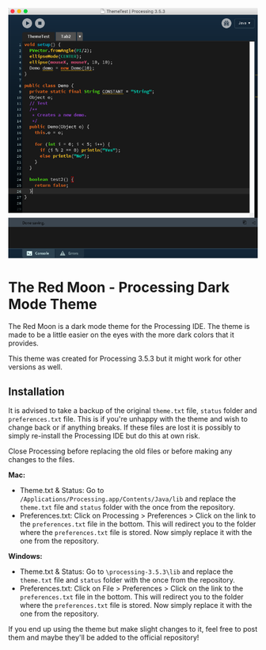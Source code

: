 ![screenshot](https://github.com/LazyDkk/Processing-Dark-Theme-3.5.3/blob/master/screenshot.png)

The Red Moon - Processing Dark Mode Theme
==============================================

The Red Moon is a dark mode theme for the Processing IDE. The theme is made to be a little easier on the eyes with the more dark colors that it provides.

This theme was created for Processing 3.5.3 but it might work for other versions as well.

## Installation ##

It is advised to take a backup of the original `theme.txt` file, `status` folder and `preferences.txt` file. This is if you're unhappy with the theme and wish to change back or if anything breaks. If these files are lost it is possibly to simply re-install the Processing IDE but do this at own risk.

Close Processing before replacing the old files or before making any changes to the files.

**Mac:**
* Theme.txt & Status: Go to `/Applications/Processing.app/Contents/Java/lib` and replace the `theme.txt` file and `status` folder with the once from the repository.
* Preferences.txt: Click on Processing > Preferences > Click on the link to the `preferences.txt` file in the bottom. This will redirect you to the folder where the `preferences.txt` file is stored. Now simply replace it with the one from the repository.

**Windows:**
* Theme.txt & Status: Go to `\processing-3.5.3\lib` and replace the `theme.txt` file and `status` folder with the once from the repository.
* Preferences.txt: Click on File > Preferences > Click on the link to the `preferences.txt` file in the bottom. This will redirect you to the folder where the `preferences.txt` file is stored. Now simply replace it with the one from the repository.


If you end up using the theme but make slight changes to it, feel free to post them and maybe they'll be added to the official repository!
